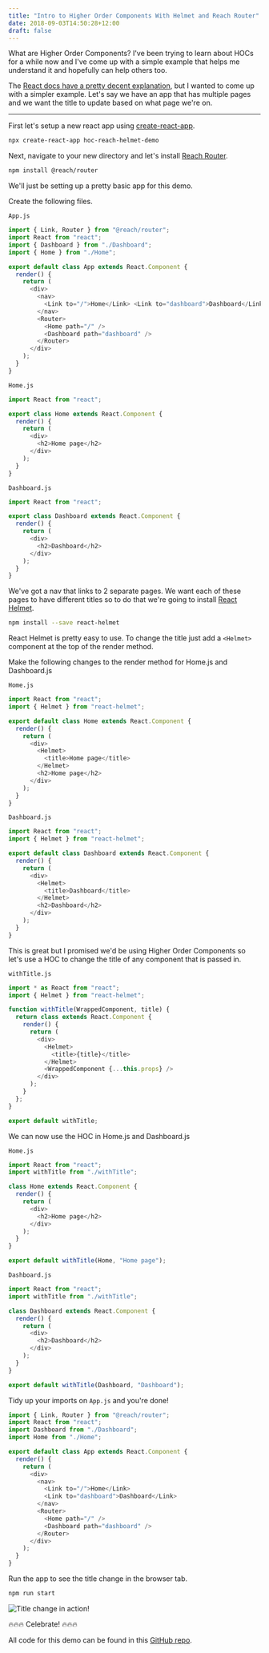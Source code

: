 ```yaml
---
title: "Intro to Higher Order Components With Helmet and Reach Router"
date: 2018-09-03T14:50:28+12:00
draft: false
---
```


What are Higher Order Components? I've been trying to learn about HOCs for a while now and I've come up with a simple example that helps me understand it and hopefully can help others too.

The [React docs have a pretty decent explanation](https://reactjs.org/docs/higher-order-components.html), but I wanted to come up with a simpler example. Let's say we have an app that has multiple pages and we want the title to update based on what page we're on.

---

First let's setup a new react app using [create-react-app](https://github.com/facebook/create-react-app).

```bash
npx create-react-app hoc-reach-helmet-demo
```

Next, navigate to your new directory and let's install [Reach Router](https://reach.tech/router).

```bash
npm install @reach/router
```

We'll just be setting up a pretty basic app for this demo.

Create the following files.

`App.js`

```javascript
import { Link, Router } from "@reach/router";
import React from "react";
import { Dashboard } from "./Dashboard";
import { Home } from "./Home";

export default class App extends React.Component {
  render() {
    return (
      <div>
        <nav>
          <Link to="/">Home</Link> <Link to="dashboard">Dashboard</Link>
        </nav>
        <Router>
          <Home path="/" />
          <Dashboard path="dashboard" />
        </Router>
      </div>
    );
  }
}
```

`Home.js`

```javascript
import React from "react";

export class Home extends React.Component {
  render() {
    return (
      <div>
        <h2>Home page</h2>
      </div>
    );
  }
}
```

`Dashboard.js`

```javascript
import React from "react";

export class Dashboard extends React.Component {
  render() {
    return (
      <div>
        <h2>Dashboard</h2>
      </div>
    );
  }
}
```

We've got a nav that links to 2 separate pages. We want each of these pages to have different titles so to do that we're going to install [React Helmet](https://github.com/nfl/react-helmet).

```bash
npm install --save react-helmet
```

React Helmet is pretty easy to use. To change the title just add a `<Helmet>` component at the top of the render method.

Make the following changes to the render method for Home.js and Dashboard.js

`Home.js`

```javascript
import React from "react";
import { Helmet } from "react-helmet";

export default class Home extends React.Component {
  render() {
    return (
      <div>
        <Helmet>
          <title>Home page</title>
        </Helmet>
        <h2>Home page</h2>
      </div>
    );
  }
}
```

`Dashboard.js`

```javascript
import React from "react";
import { Helmet } from "react-helmet";

export default class Dashboard extends React.Component {
  render() {
    return (
      <div>
        <Helmet>
          <title>Dashboard</title>
        </Helmet>
        <h2>Dashboard</h2>
      </div>
    );
  }
}
```

This is great but I promised we'd be using Higher Order Components so let's use a HOC to change the title of any component that is passed in.

`withTitle.js`

```javascript
import * as React from "react";
import { Helmet } from "react-helmet";

function withTitle(WrappedComponent, title) {
  return class extends React.Component {
    render() {
      return (
        <div>
          <Helmet>
            <title>{title}</title>
          </Helmet>
          <WrappedComponent {...this.props} />
        </div>
      );
    }
  };
}

export default withTitle;
```

We can now use the HOC in Home.js and Dashboard.js

`Home.js`

```javascript
import React from "react";
import withTitle from "./withTitle";

class Home extends React.Component {
  render() {
    return (
      <div>
        <h2>Home page</h2>
      </div>
    );
  }
}

export default withTitle(Home, "Home page");
```

`Dashboard.js`

```javascript
import React from "react";
import withTitle from "./withTitle";

class Dashboard extends React.Component {
  render() {
    return (
      <div>
        <h2>Dashboard</h2>
      </div>
    );
  }
}

export default withTitle(Dashboard, "Dashboard");
```

Tidy up your imports on `App.js` and you're done!

```javascript
import { Link, Router } from "@reach/router";
import React from "react";
import Dashboard from "./Dashboard";
import Home from "./Home";

export default class App extends React.Component {
  render() {
    return (
      <div>
        <nav>
          <Link to="/">Home</Link>
          <Link to="dashboard">Dashboard</Link>
        </nav>
        <Router>
          <Home path="/" />
          <Dashboard path="dashboard" />
        </Router>
      </div>
    );
  }
}
```

Run the app to see the title change in the browser tab.

```bash
npm run start
```

![Title change in action!](/images/gifs/TitleChange.gif)

🔥🔥🔥 Celebrate! 🔥🔥🔥

All code for this demo can be found in this [GitHub repo](https://github.com/tomosewe/hoc-reach-helmet-demo).

